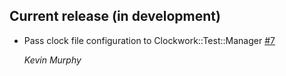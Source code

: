 ## Current release (in development)

* Pass clock file configuration to Clockwork::Test::Manager [#7](https://github.com/kevin-j-m/clockwork-test/pull/7)

  *Kevin Murphy*
